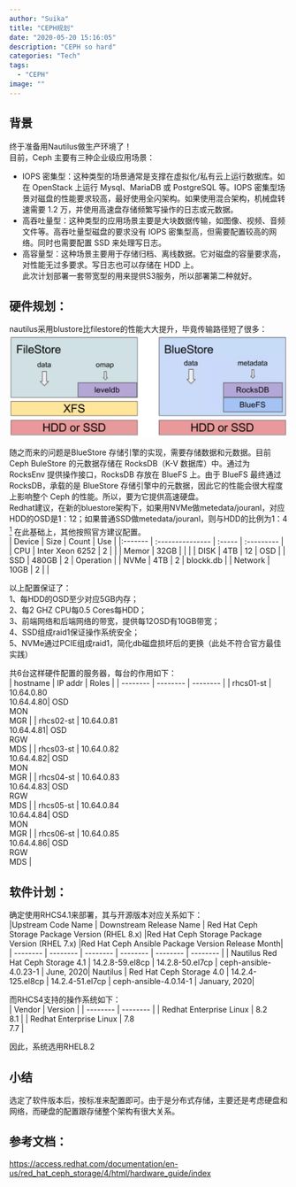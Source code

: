 ```yaml
---
author: "Suika"
title: "CEPH规划"
date: "2020-05-20 15:16:05"
description: "CEPH so hard"
categories: "Tech"
tags: 
  - "CEPH"
image: ""
---
```


## 背景
终于准备用Nautilus做生产环境了！  
目前，Ceph 主要有三种企业级应用场景：  
- IOPS 密集型：这种类型的场景通常是支撑在虚拟化/私有云上运行数据库。如在 OpenStack 上运行 Mysql、MariaDB 或 PostgreSQL 等。IOPS 密集型场景对磁盘的性能要求较高，最好使用全闪架构。如果使用混合架构，机械盘转速需要 1.2 万，并使用高速盘存储频繁写操作的日志或元数据。
- 高吞吐量型：这种类型的应用场景主要是大块数据传输，如图像、视频、音频文件等。高吞吐量型磁盘的要求没有 IOPS 密集型高，但需要配置较高的网络。同时也需要配置 SSD 来处理写日志。
- 高容量型：这种场景主要用于存储归档、离线数据。它对磁盘的容量要求高，对性能无过多要求。写日志也可以存储在 HDD 上。  
此次计划部署一套带宽型的用来提供S3服务，所以部署第二种就好。
## 硬件规划：
nautilus采用blustore比filestore的性能大大提升，毕竟传输路径短了很多：  
![File Store VS Blue Store](1594881842550.png)

随之而来的问题是BlueStore 存储引擎的实现，需要存储数据和元数据。目前 Ceph BuleStore 的元数据存储在 RocksDB（K-V 数据库）中。通过为 RocksEnv 提供操作接口，RocksDB 存放在 BlueFS 上。由于 BlueFS 最终通过 RocksDB，承载的是 BlueStore 存储引擎中的元数据，因此它的性能会很大程度上影响整个 Ceph 的性能。所以，要为它提供高速硬盘。  
Redhat建议，在新的bluestore架构下，如果用NVMe做metedata/jouranl，对应HDD的OSD是1：12；如果普通SSD做metedata/jouranl，则与HDD的比例为1：4 [<sup>1<sup>](https://access.redhat.com/documentation/en-us/red_hat_ceph_storage/4/html/hardware_guide/server-and-rack-solutions_hw)
在此基础上，其他按照官方建议配置。  
| Device  | Size            | Count | Use       |
|:------- | :--------------- | :----- | :--------- |
| CPU     | Inter Xeon 6252 | 2     |           |
| Memor   | 32GB            |       |           |
| DISK    | 4TB             | 12    | OSD       |
| SSD     | 480GB           | 2     | Operation |
| NVMe    | 4TB             | 2     | blockk.db |
| Network | 10GB            | 2     |           |

以上配置保证了：  
1、每HDD的OSD至少对应5GB内存；  
2、每2 GHZ CPU每0.5 Cores每HDD；  
3、前端网络和后端网络的带宽，提供每12OSD有10GB带宽；  
4、SSD组成raid1保证操作系统安全；  
5、NVMe通过PCIE组成raid1，简化db磁盘损坏后的更换（此处不符合官方最佳实践）  

共6台这样硬件配置的服务器，每台的作用如下：  
| hostname | IP addr | Roles |
| -------- | -------- | -------- |
| rhcs01-st   | 10.64.0.80 <br />10.64.4.80| OSD <br />MON<br />MGR |
| rhcs02-st   | 10.64.0.81 <br />10.64.4.81| OSD <br />RGW<br />MDS |
| rhcs03-st   | 10.64.0.82 <br />10.64.4.82| OSD <br />MON<br />MGR |
| rhcs04-st   | 10.64.0.83 <br />10.64.4.83| OSD <br />RGW<br />MDS |
| rhcs05-st   | 10.64.0.84 <br />10.64.4.84| OSD <br />MON<br />MGR |
| rhcs06-st   | 10.64.0.85 <br />10.64.4.86| OSD <br />RGW<br />MDS |
## 软件计划：
确定使用RHCS4.1来部署，其与开源版本对应关系如下：  
|Upstream Code Name |	Downstream Release Name |	Red Hat Ceph Storage Package Version (RHEL 8.x) 	|Red Hat Ceph Storage Package Version (RHEL 7.x) 	|Red Hat Ceph Ansible Package Version 	Release Month|
| -------- | -------- | -------- | -------- | -------- | -------- | 
| Nautilus 	Red Hat Ceph Storage 4.1 | 	14.2.8-59.el8cp | 	14.2.8-50.el7cp | 	ceph-ansible-4.0.23-1 | 	June, 2020| 
Nautilus | 	Red Hat Ceph Storage 4.0 | 	14.2.4-125.el8cp | 	14.2.4-51.el7cp | 	ceph-ansible-4.0.14-1 | 	January, 2020| 

而RHCS4支持的操作系统如下：  
| Vendor | Version | 
| -------- | -------- | 
| Redhat Enterprise Linux   | 8.2<br />8.1  |
| Redhat Enterprise Linux   | 7.8<br />7.7  |

因此，系统选用RHEL8.2

## 小结
选定了软件版本后，按标准来配置即可。由于是分布式存储，主要还是考虑硬盘和网络，而硬盘的配置跟存储整个架构有很大关系。

## 参考文档：
https://access.redhat.com/documentation/en-us/red_hat_ceph_storage/4/html/hardware_guide/index